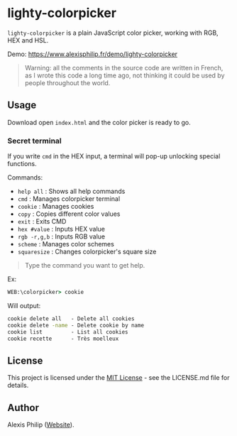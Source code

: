 # lighty-colorpicker

`lighty-colorpicker` is a plain JavaScript color picker, working with RGB, HEX and HSL.

Demo: https://www.alexisphilip.fr/demo/lighty-colorpicker

> Warning: all the comments in the source code are written in French, as I wrote this code a long time ago, not thinking
> it could be used by people throughout the world.

## Usage

Download open `index.html` and the color picker is ready to go.

### Secret terminal

If you write `cmd` in the HEX input, a terminal will pop-up unlocking special functions.

Commands:

- `help all` : Shows all help commands
- `cmd` : Manages colorpicker terminal
- `cookie` : Manages cookies
- `copy` : Copies different color values
- `exit` : Exits CMD
- `hex #value` : Inputs HEX value
- `rgb -r,g,b` : Inputs RGB value
- `scheme` : Manages color schemes
- `squaresize` : Changes colorpicker's square size

> Type the command you want to get help.

Ex:

```cmd
WEB:\colorpicker> cookie
```

Will output:

```cmd
cookie delete all   - Delete all cookies
cookie delete -name - Delete cookie by name
cookie list         - List all cookies
cookie recette      - Très moelleux
```

## License

This project is licensed under the [MIT License](https://choosealicense.com/licenses/mit/) - see the LICENSE.md file for details.

## Author

Alexis Philip ([Website](https://www.alexisphilip.fr)). 